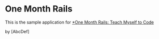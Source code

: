 # One Month Rails

This is the sample application for
[*One Month Rails: Teach Myself to Code](http://onemonthrails.com)

by [AbcDef]

